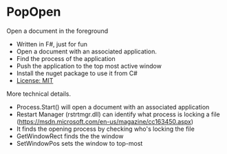 # PopOpen
Open a document in the foreground

* Written in F#, just for fun
* Open a document with an associated application.
* Find the process of the application
* Push the application to the top most active window
* Install the nuget package to use it from C#
* [License: MIT](../master/LICENSE.md)

More technical details.

* Process.Start() will open a document with an associated application
* Restart Manager (rstrtmgr.dll) can identify what process is locking a file (https://msdn.microsoft.com/en-us/magazine/cc163450.aspx)
* It finds the opening process by checking who's locking the file
* GetWindowRect finds the the window
* SetWindowPos sets the window to top-most

